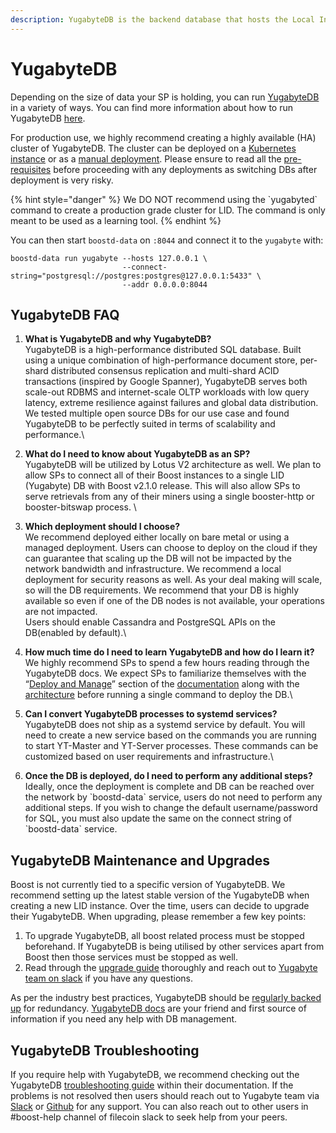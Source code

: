 ```yaml
---
description: YugabyteDB is the backend database that hosts the Local Index Directory
---
```


# YugabyteDB

Depending on the size of data your SP is holding, you can run [YugabyteDB](https://docs.yugabyte.com/preview/architecture/concepts/) in a variety of ways. You can find more information about how to run YugabyteDB [here](https://docs.yugabyte.com/preview/launch-and-manage/).

For production use, we highly recommend creating a highly available (HA) cluster of YugabyteDB. The cluster can be deployed on a [Kubernetes instance](https://docs.yugabyte.com/preview/deploy/kubernetes/) or as a [manual deployment](https://docs.yugabyte.com/preview/deploy/manual-deployment/). Please ensure to read all the [pre-requisites](https://docs.yugabyte.com/preview/deploy/checklist/) before proceeding with any deployments as switching DBs after deployment is very risky.

{% hint style="danger" %}
We DO NOT recommend using the \`yugabyted\` command to create a production grade cluster for LID. The command is only meant to be used as a learning tool.
{% endhint %}

You can then start `boostd-data` on `:8044` and connect it to the `yugabyte` with:

```
boostd-data run yugabyte --hosts 127.0.0.1 \
                         --connect-string="postgresql://postgres:postgres@127.0.0.1:5433" \
                         --addr 0.0.0.0:8044
```

## YugabyteDB FAQ

1. **What is YugabyteDB and why YugabyteDB?**\
   YugabyteDB is a high-performance distributed SQL database. Built using a unique combination of high-performance document store, per-shard distributed consensus replication and multi-shard ACID transactions (inspired by Google Spanner), YugabyteDB serves both scale-out RDBMS and internet-scale OLTP workloads with low query latency, extreme resilience against failures and global data distribution.\
   We tested multiple open source DBs for our use case and found YugabyteDB to be perfectly suited in terms of scalability and performance.\

2. **What do I need to know about YugabyteDB as an SP?**\
   YugabyteDB will be utilized by Lotus V2 architecture as well. We plan to allow SPs to connect all of their Boost instances to a single LID (Yugabyte) DB with Boost v2.1.0 release. This will also allow SPs to serve retrievals from any of their miners using a single booster-http or booster-bitswap process. \

3. **Which deployment should I choose?**\
   We recommend deployed either locally on bare metal or using a managed deployment. Users can choose to deploy on the cloud if they can guarantee that scaling up the DB will not be impacted by the network bandwidth and infrastructure. We recommend a local deployment for security reasons as well. As your deal making will scale, so will the DB requirements. We recommend that your DB is highly available so even if one of the DB nodes is not available, your operations are not impacted.\
   Users should enable Cassandra and PostgreSQL APIs on the DB(enabled by default).\

4. **How much time do I need to learn YugabyteDB and how do I learn it?**\
   We highly recommend SPs to spend a few hours reading through the YugabyteDB docs. We expect SPs to familiarize themselves with the “[Deploy and Manage](https://docs.yugabyte.com/preview/launch-and-manage/)” section of the [documentation](https://docs.yugabyte.com/preview/) along with the [architecture](https://docs.yugabyte.com/preview/architecture/concepts/) before running a single command to deploy the DB.\

5. **Can I convert YugabyteDB processes to systemd services?**\
   YugabyteDB does not ship as a systemd service by default. You will need to create a new service based on the commands you are running to start YT-Master and YT-Server processes. These commands can be customized based on user requirements and infrastructure.\

6. **Once the DB is deployed, do I need to perform any additional steps?**\
   Ideally, once the deployment is complete and DB can be reached over the network by \`boostd-data\` service, users do not need to perform any additional steps. If you wish to change the default username/password for SQL, you must also update the same on the connect string of \`boostd-data\` service.

## YugabyteDB Maintenance and Upgrades

Boost is not currently tied to a specific version of YugabyteDB. We recommend setting up the latest stable version of the YugabyteDB when creating a new LID instance. Over the time, users can decide to upgrade their YugabyteDB. When upgrading, please remember a few key points:

1. To upgrade YugabyteDB, all boost related process must be stopped beforehand. If YugabyteDB is being utilised by other services apart from Boost then those services must be stopped as well.
2. Read through the [upgrade guide](https://docs.yugabyte.com/preview/manage/upgrade-deployment/) thoroughly and reach out to [Yugabyte team on slack](https://communityinviter.com/apps/yugabyte-db/register) if you have any questions.

As per the industry best practices, YugabyteDB should be [regularly backed up](https://docs.yugabyte.com/preview/manage/backup-restore/) for redundancy. [YugabyteDB docs](https://docs.yugabyte.com/preview/) are your friend and first source of information if you need any help with DB management.

## YugabyteDB Troubleshooting

If you require help with YugabyteDB, we recommend checking out the YugabyteDB [troubleshooting guide](https://docs.yugabyte.com/preview/troubleshoot/) within their documentation. If the problems is not resolved then users should reach out to Yugabyte team via [Slack](https://communityinviter.com/apps/yugabyte-db/register) or [Github](https://github.com/yugabyte/yugabyte-db) for any support. You can also reach out to other users in #boost-help channel of filecoin slack to seek help from your peers.
